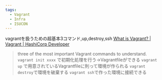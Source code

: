 ```yaml
---
tags:
  - Vagrant
  - Infra
  - ISUCON
---
```


vagrantを扱うための超基本3コマンド,up,destroy,ssh
[What is Vagrant? | Vagrant | HashiCorp Developer](https://developer.hashicorp.com/vagrant/tutorials/getting-started/getting-started-index)
> three of the most important Vagrant commands to understand.
`vagrant init xxxx` で初期化処理を行う→Vagrantfileができる
`vagrant up` で用意されているVagrantfileに則って環境が作られる
`vagrant destroy`で環境を破棄する
`vagrant ssh`で作った環境に接続できる